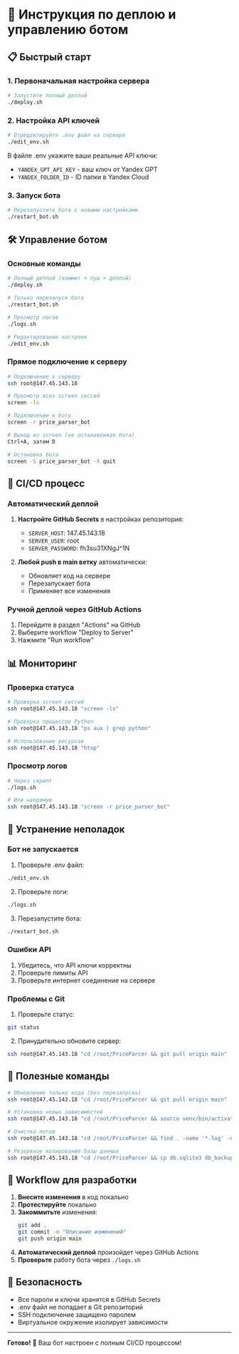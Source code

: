 # 🚀 Инструкция по деплою и управлению ботом

## 📋 Быстрый старт

### 1. Первоначальная настройка сервера

```bash
# Запустите полный деплой
./deploy.sh
```

### 2. Настройка API ключей

```bash
# Отредактируйте .env файл на сервере
./edit_env.sh
```

В файле .env укажите ваши реальные API ключи:
- `YANDEX_GPT_API_KEY` - ваш ключ от Yandex GPT
- `YANDEX_FOLDER_ID` - ID папки в Yandex Cloud

### 3. Запуск бота

```bash
# Перезапустите бота с новыми настройками
./restart_bot.sh
```

## 🛠 Управление ботом

### Основные команды

```bash
# Полный деплой (коммит + пуш + деплой)
./deploy.sh

# Только перезапуск бота
./restart_bot.sh

# Просмотр логов
./logs.sh

# Редактирование настроек
./edit_env.sh
```

### Прямое подключение к серверу

```bash
# Подключение к серверу
ssh root@147.45.143.18

# Просмотр всех screen сессий
screen -ls

# Подключение к боту
screen -r price_parser_bot

# Выход из screen (не останавливая бота)
Ctrl+A, затем D

# Остановка бота
screen -S price_parser_bot -X quit
```

## 🔄 CI/CD процесс

### Автоматический деплой

1. **Настройте GitHub Secrets** в настройках репозитория:
   - `SERVER_HOST`: 147.45.143.18
   - `SERVER_USER`: root
   - `SERVER_PASSWORD`: fh3su31XNgJ^1N

2. **Любой push в main ветку** автоматически:
   - Обновляет код на сервере
   - Перезапускает бота
   - Применяет все изменения

### Ручной деплой через GitHub Actions

1. Перейдите в раздел "Actions" на GitHub
2. Выберите workflow "Deploy to Server"
3. Нажмите "Run workflow"

## 📊 Мониторинг

### Проверка статуса

```bash
# Проверка screen сессий
ssh root@147.45.143.18 "screen -ls"

# Проверка процессов Python
ssh root@147.45.143.18 "ps aux | grep python"

# Использование ресурсов
ssh root@147.45.143.18 "htop"
```

### Просмотр логов

```bash
# Через скрипт
./logs.sh

# Или напрямую
ssh root@147.45.143.18 "screen -r price_parser_bot"
```

## 🔧 Устранение неполадок

### Бот не запускается

1. Проверьте .env файл:
```bash
./edit_env.sh
```

2. Проверьте логи:
```bash
./logs.sh
```

3. Перезапустите бота:
```bash
./restart_bot.sh
```

### Ошибки API

1. Убедитесь, что API ключи корректны
2. Проверьте лимиты API
3. Проверьте интернет соединение на сервере

### Проблемы с Git

1. Проверьте статус:
```bash
git status
```

2. Принудительно обновите сервер:
```bash
ssh root@147.45.143.18 "cd /root/PriceParcer && git pull origin main"
```

## 📝 Полезные команды

```bash
# Обновление только кода (без перезапуска)
ssh root@147.45.143.18 "cd /root/PriceParcer && git pull origin main"

# Установка новых зависимостей
ssh root@147.45.143.18 "cd /root/PriceParcer && source venv/bin/activate && pip install -r requirements.txt"

# Очистка логов
ssh root@147.45.143.18 "cd /root/PriceParcer && find . -name '*.log' -delete"

# Резервное копирование базы данных
ssh root@147.45.143.18 "cd /root/PriceParcer && cp db.sqlite3 db_backup_$(date +%Y%m%d_%H%M%S).sqlite3"
```

## 🎯 Workflow для разработки

1. **Внесите изменения** в код локально
2. **Протестируйте** локально
3. **Закоммитьте** изменения:
   ```bash
   git add .
   git commit -m "Описание изменений"
   git push origin main
   ```
4. **Автоматический деплой** произойдет через GitHub Actions
5. **Проверьте** работу бота через `./logs.sh`

## 🔐 Безопасность

- Все пароли и ключи хранятся в GitHub Secrets
- .env файл не попадает в Git репозиторий
- SSH подключение защищено паролем
- Виртуальное окружение изолирует зависимости

---

**Готово!** 🎉 Ваш бот настроен с полным CI/CD процессом!
